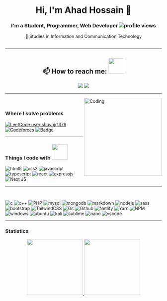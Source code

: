 # <h1 align="center">Hi, I'm Ahad Hossain 👋  </h1>
###  <div align="center"> I'm a Student, Programmer, Web Developer  ![profile views](https://komarev.com/ghpvc/?username=shuvojr13&color=red) </div>
 <div align="center"> 🔭 Studies in Information and Communication Technology </div>
 <br><hr> 
<h2 align="center">📫 How to reach me: <img src="https://media.giphy.com/media/LnQjpWaON8nhr21vNW/giphy.gif" width="50"></h2>
<p align="center">
<a href="https://www.linkedin.com/in/muhammad-shuvo/"><img src="https://img.shields.io/badge/-Ahad%20Hossain-0077B5?style=flat&logo=Linkedin&logoColor=white"/></a>
<a href="mailto:shuvojr1379@gmail.com"><img src="https://img.shields.io/badge/-shuvojr1379@gmail.com-D14836?style=flat&logo=Gmail&logoColor=white"/></a>

</p><hr>

<img align="right" width="250" src="https://user-images.githubusercontent.com/37551474/113611467-3a567d80-9657-11eb-862b-b07b4f105c6f.gif" alt="Coding"><br>

### Where I solve problems
[![LeetCode user shuvojr1379](https://img.shields.io/badge/dynamic/json?style=plastic&labelColor=black&color=%23ffa116&label=Leetcode&query=solvedOverTotal&url=https%3A%2F%2Fleetcode-badge.vercel.app%2Fapi%2Fusers%2Fshuvojr1379&logo=leetcode&logoColor=yellow)](https://leetcode.com/shuvojr1379/)
[![Codeforces](https://cp-logo.vercel.app/codeforces/shuvojr?logo=true)](https://codeforces.com/profile/shuvojr)
[![Badge](https://img.shields.io/badge/Code-Chef-blue)](https://www.codechef.com/users/shu_vo_14)<hr>

### Things I code with <img src="https://media.giphy.com/media/WUlplcMpOCEmTGBtBW/giphy.gif" width="50">

![html5](https://img.shields.io/badge/HTML5-E34F26?style=for-the-badge&logo=html5&logoColor=white)
![css3](https://img.shields.io/badge/CSS3-1572B6?style=for-the-badge&logo=css3&logoColor=white)
![javascript](https://img.shields.io/badge/JavaScript-F7DF1E?style=for-the-badge&logo=javascript&logoColor=black)
![typescript](https://img.shields.io/badge/TypeScript-007ACC?style=for-the-badge&logo=typescript&logoColor=white)
![react](https://img.shields.io/badge/React-20232A?style=for-the-badge&logo=react&logoColor=61DAFB)
![expressjs](https://img.shields.io/badge/Express.js-404D59?style=for-the-badge)
![Next JS](https://img.shields.io/badge/Next-black?style=for-the-badge&logo=next.js&logoColor=white)

<hr><br>

![c](https://img.shields.io/badge/C-00599C?style=for-the-badge&logo=c&logoColor=white)
![c++](https://img.shields.io/badge/C%2B%2B-00599C?style=for-the-badge&logo=c%2B%2B&logoColor=white)
![PHP](https://img.shields.io/badge/php-%23777BB4.svg?style=for-the-badge&logo=php&logoColor=white)
![mysql](https://img.shields.io/badge/MySQL-00000F?style=for-the-badge&logo=mysql&logoColor=white)
![mongodb](https://img.shields.io/badge/MongoDB-4EA94B?style=for-the-badge&logo=mongodb&logoColor=white)
![markdown](https://img.shields.io/badge/Markdown-000000?style=for-the-badge&logo=markdown&logoColor=white)
![nodejs](https://img.shields.io/badge/Node.js-43853D?style=for-the-badge&logo=node.js&logoColor=white)
![sass](https://img.shields.io/badge/Sass-CC6699?style=for-the-badge&logo=sass&logoColor=white)
![bootstrap](https://img.shields.io/badge/Bootstrap-563D7C?style=for-the-badge&logo=bootstrap&logoColor=white)
![TailwindCSS](https://img.shields.io/badge/tailwindcss-%2338B2AC.svg?style=for-the-badge&logo=tailwind-css&logoColor=white)
![Git](https://img.shields.io/badge/Git-F05032?style=for-the-badge&logo=git&logoColor=white)
![Github](https://img.shields.io/badge/github%20-%23121011.svg?&style=for-the-badge&logo=github&logoColor=white)
![Netlify](https://img.shields.io/badge/Netlify-00C7B7?style=for-the-badge&logo=netlify&logoColor=white)
![Yarn](https://img.shields.io/badge/yarn-%232C8EBB.svg?style=for-the-badge&logo=yarn&logoColor=white)
![NPM](https://img.shields.io/badge/NPM-%23000000.svg?style=for-the-badge&logo=npm&logoColor=white)
![windows](https://img.shields.io/badge/Windows-0078D6?style=for-the-badge&logo=windows&logoColor=white)
![ubuntu](https://img.shields.io/badge/Ubuntu-E95420?style=for-the-badge&logo=ubuntu&logoColor=white)
![kali](https://img.shields.io/badge/Kali_Linux-557C94?style=for-the-badge&logo=kali-linux&logoColor=white)
![sublime](https://img.shields.io/badge/sublime_text%20-%23575757.svg?&style=for-the-badge&logo=sublime-text&logoColor=important)
![nano](https://img.shields.io/badge/NANO%20-%2311AB00.svg?&style=for-the-badge&logo=nano&logoColor=white)
![vscode](https://img.shields.io/badge/Visual%20Studio-5C2D91.svg?&style=for-the-badge&logo=visual-studio&logoColor=white)<hr>

### Statistics
<p align="center">
<a href="https://github.com/shuvojr13">
  <img height="180em" src="https://github-readme-stats-eight-theta.vercel.app/api?username=shuvojr13&show_icons=true&theme=algolia&include_all_commits=true&count_private=true"/>
  <img height="180em" src="https://github-readme-stats-eight-theta.vercel.app/api/top-langs/?username=shuvojr13&layout=compact&langs_count=8&theme=algolia"/>
</a>
</p>
